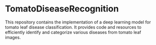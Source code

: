 # TomatoDiseaseRecognition
This repository contains the implementation of a deep learning model for tomato leaf disease classification. It provides code and resources to efficiently identify and categorize various diseases from tomato leaf images.
